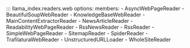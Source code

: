 ::: llama_index.readers.web
    options:
      members:
        - AsyncWebPageReader
        - BeautifulSoupWebReader
        - KnowledgeBaseWebReader
        - MainContentExtractorReader
        - NewsArticleReader
        - ReadabilityWebPageReader
        - RssNewsReader
        - RssReader
        - SimpleWebPageReader
        - SitemapReader
        - SpiderReader
        - TrafilaturaWebReader
        - UnstructuredURLLoader
        - WholeSiteReader
